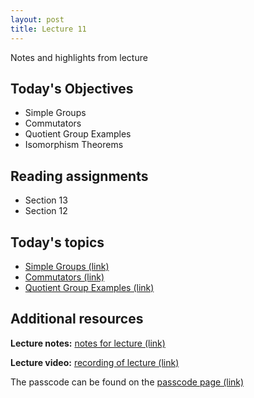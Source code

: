 ```yaml
---
layout: post
title: Lecture 11
---
```


Notes and highlights from lecture

## Today's Objectives

* Simple Groups
* Commutators
* Quotient Group Examples
* Isomorphism Theorems

## Reading assignments

* Section 13
* Section 12

## Today's topics
* <a target="_parent" href="https://wcasper.github.io/math407spring2021/topics/simple-groups.html">Simple Groups (link)</a>
* <a target="_parent" href="https://wcasper.github.io/math407spring2021/topics/commutators.html">Commutators (link)</a>
* <a target="_parent" href="https://wcasper.github.io/math407spring2021/topics/quotient-group-examples.html">Quotient Group Examples (link)</a>

## Additional resources

**Lecture notes:** <a target="_parent" href="https://wcasper.github.io/math407spring2021/extras/notes/407-lecture11.pdf">notes for lecture (link)</a>


**Lecture video:** <a target="_parent" href="">recording of lecture (link)</a>

The passcode can be found on the <a target="_parent" href="https://csufullerton.instructure.com/courses/3087997/pages/video-lecture-keys">passcode page (link)</a>






